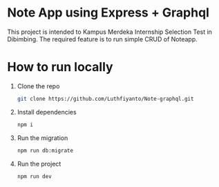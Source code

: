 # Note App using Express + Graphql
This project is intended to Kampus Merdeka Internship Selection Test in Dibimbing.
The required feature is to run simple CRUD of Noteapp.

# How to run locally
1. Clone the repo
   ```bash
   git clone https://github.com/Luthfiyanto/Note-graphql.git
   ```
3. Install dependencies
   ```bash
   npm i
   ```
5. Run the migration
   ```bash
   npm run db:migrate
   ```
7. Run the project
   ```bash
   npm run dev
   ```
   
